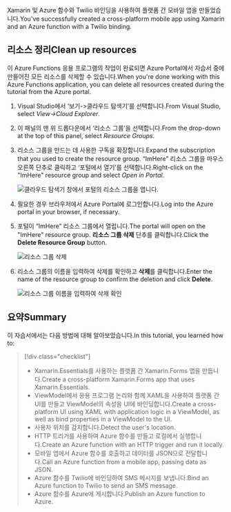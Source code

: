 <span data-ttu-id="eba40-101">Xamarin 및 Azure 함수와 Twilio 바인딩을 사용하여 플랫폼 간 모바일 앱을 만들었습니다.</span><span class="sxs-lookup"><span data-stu-id="eba40-101">You've successfully created a cross-platform mobile app using Xamarin and an Azure function with a Twilio binding.</span></span>

## <a name="clean-up-resources"></a><span data-ttu-id="eba40-102">리소스 정리</span><span class="sxs-lookup"><span data-stu-id="eba40-102">Clean up resources</span></span>

<span data-ttu-id="eba40-103">이 Azure Functions 응용 프로그램의 작업이 완료되면 Azure Portal에서 자습서 중에 만들어진 모든 리소스를 삭제할 수 있습니다.</span><span class="sxs-lookup"><span data-stu-id="eba40-103">When you're done working with this Azure Functions application, you can delete all resources created during the tutorial from the Azure portal.</span></span>

1. <span data-ttu-id="eba40-104">Visual Studio에서 ‘보기->클라우드 탐색기’를 선택합니다.</span><span class="sxs-lookup"><span data-stu-id="eba40-104">From Visual Studio, select *View->Cloud Explorer*.</span></span>

2. <span data-ttu-id="eba40-105">이 패널의 맨 위 드롭다운에서 ‘리소스 그룹’을 선택합니다.</span><span class="sxs-lookup"><span data-stu-id="eba40-105">From the drop-down at the top of this panel, select *Resource Groups*.</span></span>

3. <span data-ttu-id="eba40-106">리소스 그룹을 만드는 데 사용한 구독을 확장합니다.</span><span class="sxs-lookup"><span data-stu-id="eba40-106">Expand the subscription that you used to create the resource group.</span></span> <span data-ttu-id="eba40-107">“ImHere” 리소스 그룹을 마우스 오른쪽 단추로 클릭하고 ‘포털에서 열기’를 선택합니다.</span><span class="sxs-lookup"><span data-stu-id="eba40-107">Right-click on the "ImHere" resource group and select *Open in Portal*.</span></span>

    ![클라우드 탐색기 창에서 포털의 리소스 그룹을 엽니다.](../media/9-open-resource-group-in-portal.png)

4. <span data-ttu-id="eba40-109">필요한 경우 브라우저에서 Azure Portal에 로그인합니다.</span><span class="sxs-lookup"><span data-stu-id="eba40-109">Log into the Azure portal in your browser, if necessary.</span></span>

5. <span data-ttu-id="eba40-110">포털이 “ImHere” 리소스 그룹에서 열립니다.</span><span class="sxs-lookup"><span data-stu-id="eba40-110">The portal will open on the "ImHere" resource group.</span></span> <span data-ttu-id="eba40-111">**리소스 그룹 삭제** 단추를 클릭합니다.</span><span class="sxs-lookup"><span data-stu-id="eba40-111">Click the **Delete Resource Group** button.</span></span>

    ![리소스 그룹 삭제](../media/9-delete-resource-group.png)

6. <span data-ttu-id="eba40-113">리소스 그룹의 이름을 입력하여 삭제를 확인하고 **삭제**를 클릭합니다.</span><span class="sxs-lookup"><span data-stu-id="eba40-113">Enter the name of the resource group to confirm the deletion and click **Delete**.</span></span>

    ![리소스 그룹 이름을 입력하여 삭제 확인](../media/9-confirm-delete-resource-group.png)

## <a name="summary"></a><span data-ttu-id="eba40-115">요약</span><span class="sxs-lookup"><span data-stu-id="eba40-115">Summary</span></span>

<span data-ttu-id="eba40-116">이 자습서에서는 다음 방법에 대해 알아보았습니다.</span><span class="sxs-lookup"><span data-stu-id="eba40-116">In this tutorial, you learned how to:</span></span>
> [!div class="checklist"]
> * <span data-ttu-id="eba40-117">Xamarin.Essentials를 사용하는 플랫폼 간 Xamarin.Forms 앱을 만듭니다.</span><span class="sxs-lookup"><span data-stu-id="eba40-117">Create a cross-platform Xamarin.Forms app that uses Xamarin.Essentials.</span></span>
> * <span data-ttu-id="eba40-118">ViewModel에서 응용 프로그램 논리와 함께 XAML을 사용하여 플랫폼 간 UI를 만들고 ViewModel의 속성을 UI에 바인딩합니다.</span><span class="sxs-lookup"><span data-stu-id="eba40-118">Create a cross-platform UI using XAML with application logic in a ViewModel, as well as bind properties in a ViewModel to the UI.</span></span>
> * <span data-ttu-id="eba40-119">사용자 위치를 감지합니다.</span><span class="sxs-lookup"><span data-stu-id="eba40-119">Detect the user's location.</span></span>
> * <span data-ttu-id="eba40-120">HTTP 트리거를 사용하여 Azure 함수를 만들고 로컬에서 실행합니다.</span><span class="sxs-lookup"><span data-stu-id="eba40-120">Create an Azure function with an HTTP trigger and run it locally.</span></span>
> * <span data-ttu-id="eba40-121">모바일 앱에서 Azure 함수를 호출하고 데이터를 JSON으로 전달합니다.</span><span class="sxs-lookup"><span data-stu-id="eba40-121">Call an Azure function from a mobile app, passing data as JSON.</span></span>
> * <span data-ttu-id="eba40-122">Azure 함수를 Twilio에 바인딩하여 SMS 메시지를 보냅니다.</span><span class="sxs-lookup"><span data-stu-id="eba40-122">Bind an Azure function to Twilio to send an SMS message.</span></span>
> * <span data-ttu-id="eba40-123">Azure 함수를 Azure에 게시합니다.</span><span class="sxs-lookup"><span data-stu-id="eba40-123">Publish an Azure function to Azure.</span></span>

